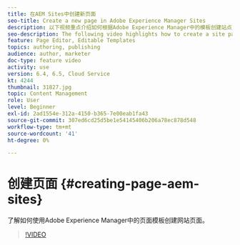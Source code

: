 ```yaml
---
title: 在AEM Sites中创建新页面
seo-title: Create a new page in Adobe Experience Manager Sites
description: 以下视频重点介绍如何根据Adobe Experience Manager中的模板创建站点页面。
seo-description: The following video highlights how to create a site page based on a template in Adobe Experience Manager.
feature: Page Editor, Editable Templates
topics: authoring, publishing
audience: author, marketer
doc-type: feature video
activity: use
version: 6.4, 6.5, Cloud Service
kt: 4244
thumbnail: 31827.jpg
topic: Content Management
role: User
level: Beginner
exl-id: 2ad1554e-312a-4150-b365-7e00eab1fa43
source-git-commit: 307ed6cd25d5be1e54145406b206a78ec878d548
workflow-type: tm+mt
source-wordcount: '41'
ht-degree: 0%

---
```


# 创建页面 {#creating-page-aem-sites}

了解如何使用Adobe Experience Manager中的页面模板创建网站页面。

>[!VIDEO](https://video.tv.adobe.com/v/31827?quality=12&learn=on)
